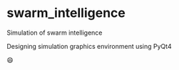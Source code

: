 # swarm_intelligence
Simulation of swarm intelligence 

Designing simulation graphics environment using PyQt4

:smile:
